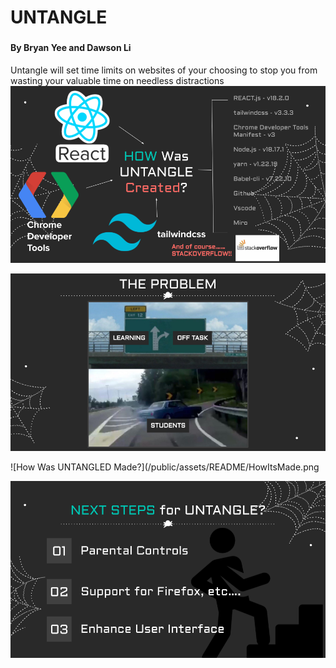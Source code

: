 # UNTANGLE
### 
#### By Bryan Yee and Dawson Li

Untangle will set time limits on websites of your choosing to stop you from wasting your valuable time on needless distractions
![What Is UNTANGLED?](/public/assets/README/HowItsMade.png)

![The Problem?](/public/assets/README/TheProblem.png)

![How Was UNTANGLED Made?](/public/assets/README/HowItsMade.png

![Next Steps?](/public/assets/README/NextSteps.png)



